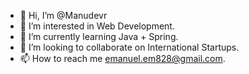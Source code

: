 - 👋 Hi, I’m @Manudevr
- 👀 I’m interested in Web Development.
- 🌱 I’m currently learning Java + Spring.
- 💞️ I’m looking to collaborate on International Startups.
- 📫 How to reach me emanuel.em828@gmail.com.

<!---
Manudevr/Manudevr is a ✨ special ✨ repository because its `README.md` (this file) appears on your GitHub profile.
You can click the Preview link to take a look at your changes.
--->
